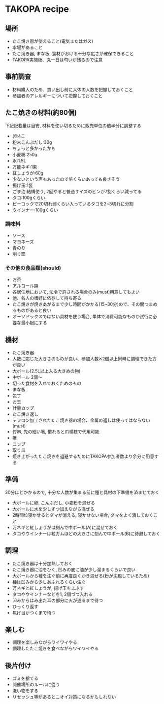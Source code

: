 # TAKOPA recipe

## 場所

* たこ焼き器が使えること(電気またはガス)
* 水場があること
* たこ焼き器, まな板, 食材がおける十分な広さが確保できること
* TAKOPA実施後、丸一日は匂いが残るので注意

## 事前調査

* 材料購入のため、買い出し前に大体の人数を把握しておくこと
* 参加者のアレルギーについて把握しておくこと

## たこ焼きの材料(約80個)

下記記載量は目安, 材料を使い切るために販売単位の倍半分に調整する

* 卵:4こ
* 粉末こんぶだし:30g
 * ちょっと多かったかも
* 小麦粉:250g
* 水:1.5L
* 万能ネギ:1束
* 紅しょうが:60g
 * 少ないという声もあったので倍くらいあっても良さそう
* 揚げ玉:1袋
* ごま油:結構使う, 2回やると普通サイズのビンが7割くらい減ってる
* タコ:100gくらい
 * ピーコックで20切れ弱くらい入っているタコを2~3切れに分割
* ウインナー:100gくらい

### 調味料

* ソース
* マヨネーズ
* 青のり
* 削り節

### その他の食品類(should)

* お茶
* アルコール類
 * 各居住地において, 法令で許される場合のみ(must)用意してもよい
* 他、各人の嗜好に依存して持ち寄る
 * たこ焼きが焼きあがるまで少し時間がかかる(15~30分)ので、その間つまめるものがあると良い
 * オーソドックスではない具材を使う場合, 単体で消費可能なものか試行に必要な最小限にする

## 機材

* たこ焼き器
 * 人数に応じた大きさのものが良い、参加人数✕2個以上同時に調理できた方が良い
* 大ボール(2.5L以上入る大きめの物)
* 中ボール 2個〜
 * 切った食材を入れておくためのもの
* まな板
* 包丁
* お玉
* 計量カップ
* たこ焼き返し
 * テフロン加工されたたこ焼き器の場合、金属の返しは使ってはならない(must)
 * 竹串, 先の細い箸, 慣れると爪楊枝で代用可能
* 箸
* コップ
* 取り皿
 * 焼き上がったたこ焼きを退避するためにTAKOPA参加者数より余分に用意する

## 準備

30分ほどかかるので, 十分な人数が集まる前に種と具材の下準備を済ませておく

* 大ボールに卵, こんぶだし, 小麦粉を混ぜる
* 大ボールに水を少しずつ加えながら混ぜる
* 2時間位寝かせるとダマが消える, 寝かせない場合, ダマをよく潰しておくこと
* 万ネギと紅しょうがは刻んで中ボール(A)に混ぜておく
* タコやウインナーは粒ガムほどの大きさに刻んで中ボール(B)に待避しておく

## 調理

* たこ焼き器は十分加熱しておく
* たこ焼き器に油をひく, 凹みの底に油が少し溜まるくらいで良い
* 大ボールから種を注ぐ前に再度良くかき混ぜる(粉が沈殿しているため)
* 種は凹みから少しあふれるくらい注ぐ
* 万ネギと紅しょうが, 揚げ玉をまぶす
* タコやウインナーなどを1, 2個づつ入れる
* 凹みからはみ出た耳の部分に火が通るまで待つ
* ひっくり返す
* 焦げ目がつくまで待つ

## 楽しむ

* 調理を楽しみながらワイワイやる
* 調理したたこ焼きを食べながらワイワイやる

## 後片付け

* ゴミを捨てる
 * 開催場所のルールに従う
* 洗い物をする
* リセッシュ等があるとニオイ対策になるかもしれない
